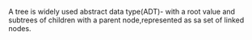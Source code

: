 A tree is widely used abstract data type(ADT)-
with a root value and subtrees of children with a parent node,represented as sa set of linked nodes.

